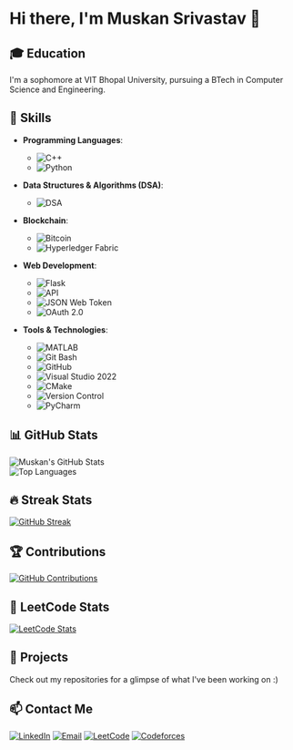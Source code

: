 # Hi there, I'm Muskan Srivastav 👋

## 🎓 Education
I'm a sophomore at VIT Bhopal University, pursuing a BTech in Computer Science and Engineering.

## 🚀 Skills

- **Programming Languages**: 
  - ![C++](https://img.shields.io/badge/C%2B%2B-5E5F6F?style=plastic&logo=c%2B%2B&logoColor=white)
  - ![Python](https://img.shields.io/badge/Python-3776AB?style=plastic&logo=python&logoColor=white)

- **Data Structures & Algorithms (DSA)**:
  - ![DSA](https://img.shields.io/badge/DSA%20-004B49?style=plastic&logo=c%2B%2B&logoColor=white)
- **Blockchain**: 
  - ![Bitcoin](https://img.shields.io/badge/Bitcoin-F7931A?style=plastic&logo=bitcoin&logoColor=white)
  - ![Hyperledger Fabric](https://img.shields.io/badge/Hyperledger%20Fabric-000000?style=plastic&logo=hyperledger&logoColor=white)

- **Web Development**: 
  - ![Flask](https://img.shields.io/badge/Flask-000000?style=plastic&logo=flask&logoColor=white)
  - ![API](https://img.shields.io/badge/API-005571?style=plastic&logo=api&logoColor=white)
  - ![JSON Web Token](https://img.shields.io/badge/JSON%20Web%20Token-000000?style=plastic&logo=json-web-tokens&logoColor=white)
  - ![OAuth 2.0](https://img.shields.io/badge/OAuth%202.0-7F4F1D?style=plastic&logo=oauth&logoColor=white)

- **Tools & Technologies**: 
  - ![MATLAB](https://img.shields.io/badge/MATLAB-0076A8?style=plastic&logo=matlab&logoColor=white)
  - ![Git Bash](https://img.shields.io/badge/Git%20Bash-FC8D62?style=plastic&logo=git&logoColor=white)
  - ![GitHub](https://img.shields.io/badge/GitHub-181717?style=plastic&logo=github&logoColor=white)
  - ![Visual Studio 2022](https://img.shields.io/badge/Visual%20Studio%202022-5C2D91?style=plastic&logo=visual-studio&logoColor=white)
  - ![CMake](https://img.shields.io/badge/CMake-064F8C?style=plastic&logo=cmake&logoColor=white)
  - ![Version Control](https://img.shields.io/badge/Version%20Control-007ACC?style=plastic&logo=git&logoColor=white)
  - ![PyCharm](https://img.shields.io/badge/PyCharm-000000?style=for-the-badge&logo=pycharm&logoColor=white)

## 📊 GitHub Stats

![Muskan's GitHub Stats](https://github-readme-stats.vercel.app/api?username=muskan171105&show_icons=true&hide_title=true&count_private=true&hide=prs&theme=radical)  
![Top Languages](https://github-readme-stats.vercel.app/api/top-langs/?username=muskan171105&layout=compact&theme=radical)

## 🔥 Streak Stats

[![GitHub Streak](https://streak-stats.demolab.com?user=muskan171105&theme=radical&hide_border=true&date_format=j%20M%5B%20Y%5D)](https://git.io/streak-stats)

## 🏆 Contributions

[![GitHub Contributions](https://github-contributor-stats.vercel.app/api?username=muskan171105&theme=radical)](https://github.com/muskan171105)

## 📝 LeetCode Stats

[![LeetCode Stats](https://leetcode-stats-six.vercel.app/api?username=muskan171105&theme=radical)](https://leetcode.com/xux7S3cn9N)

## 🌟 Projects

Check out my repositories for a glimpse of what I've been working on :)

## 📫 Contact Me

[![LinkedIn](https://img.shields.io/badge/LinkedIn-0077B5?style=for-the-badge&logo=linkedin&logoColor=white)](https://www.linkedin.com/in/muskan-srivastav-054b2027a)
[![Email](https://img.shields.io/badge/Email-D14836?style=for-the-badge&logo=gmail&logoColor=white)](mailto:muskansrivastav517@gmail.com)
[![LeetCode](https://img.shields.io/badge/LeetCode-FFA116?style=for-the-badge&logo=leetcode&logoColor=black)](https://leetcode.com/xux7S3cn9N)
[![Codeforces](https://img.shields.io/badge/Codeforces-1F8ACB?style=for-the-badge&logo=codeforces&logoColor=white)](https://codeforces.com/profile/muskan_571)

